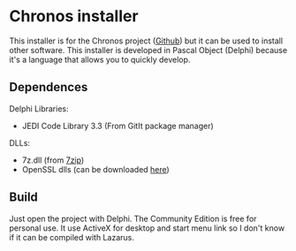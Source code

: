 # Chronos installer
This installer is for the Chronos project ([Github](https://github.com/alexlegarnd/Chronos)) but it can be used to install other software.
This installer is developed in Pascal Object (Delphi) because it's a language that allows you to quickly develop.

## Dependences

Delphi Libraries: 
- JEDI Code Library 3.3 (From GitIt package manager)

DLLs:
- 7z.dll (from [7zip](https://www.7-zip.org/))
- OpenSSL dlls (can be downloaded [here](https://wiki.openssl.org/index.php/Binaries))

## Build
Just open the project with Delphi. The Community Edition is free for personal use.
It use ActiveX for desktop and start menu link so I don't know if it can be compiled with Lazarus.